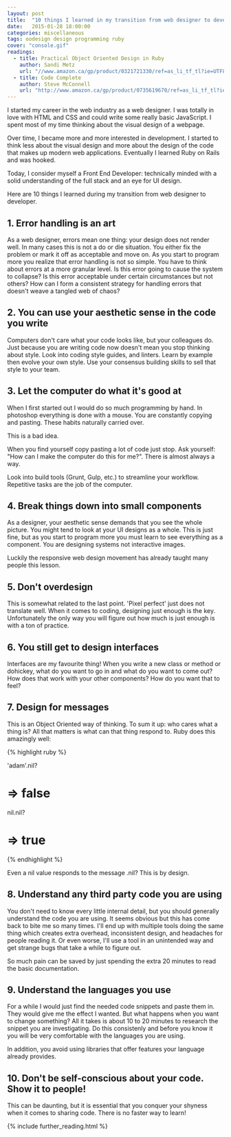 ```yaml
---
layout: post
title:  "10 things I learned in my transition from web designer to developer"
date:   2015-01-28 18:00:00
categories: miscellaneous
tags: oodesign design programming ruby
cover: "console.gif"
readings:
  - title: Practical Object Oriented Design in Ruby
    author: Sandi Metz
    url: "//www.amazon.ca/gp/product/0321721330/ref=as_li_tf_tl?ie=UTF8&camp=15121&creative=330641&creativeASIN=0321721330&linkCode=as2&tag=adamwase-20"
  - title: Code Complete
    author: Steve McConnell
    url: "http://www.amazon.ca/gp/product/0735619670/ref=as_li_tf_tl?ie=UTF8&camp=15121&creative=330641&creativeASIN=0735619670&linkCode=as2&tag=adamwase-20"
---
```


I started my career in the web industry as a web designer. I was totally in love with HTML and CSS and could write some really basic JavaScript. I spent most of my time thinking about the visual design of a webpage.

Over time, I became more and more interested in development. I started to think less about the visual design and more about the design of the code that makes up modern web applications. Eventually I learned Ruby on Rails and was hooked.

Today, I consider myself a Front End Developer: technically minded with a solid understanding of the full stack and an eye for UI design.

Here are 10 things I learned during my transition from web designer to developer.

## 1. Error handling is an art

As a web designer, errors mean one thing: your design does not render well. In many cases this is not a do or die situation. You either fix the problem or mark it off as acceptable and move on. As you start to program more you realize that error handling is not so simple. You have to think about errors at a more granular level. Is this error going to cause the system to collapse? Is this error acceptable under certain circumstances but not others? How can I form a consistent strategy for handling errors that doesn't weave a tangled web of chaos?

## 2. You can use your aesthetic sense in the code you write

Computers don't care what your code looks like, but your colleagues do. Just because you are writing code now doesn't mean you stop thinking about style. Look into coding style guides, and linters. Learn by example then evolve your own style. Use your consensus building skills to sell that style to your team.

## 3. Let the computer do what it's good at

When I first started out I would do so much programming by hand. In photoshop everything is done with a mouse. You are constantly copying and pasting. These habits naturally carried over.

This is a bad idea.

When you find yourself copy pasting a lot of code just stop. Ask yourself: "How can I make the computer do this for me?". There is almost always a way.

Look into build tools (Grunt, Gulp, etc.) to streamline your workflow. Repetitive tasks are the job of the computer.

## 4. Break things down into small components

As a designer, your aesthetic sense demands that you see the whole picture. You might tend to look at your UI designs as a whole. This is just fine, but as you start to program more you must learn to see everything as a component. You are designing systems not interactive images.

Luckily the responsive web design movement has already taught many people this lesson.

## 5. Don't overdesign

This is somewhat related to the last point. 'Pixel perfect' just does not translate well.
When it comes to coding, designing just enough is the key. Unfortunately the only way you will figure out how much is just enough is with a ton of practice.

## 6. You still get to design interfaces

Interfaces are my favourite thing! When you write a new class or method or dohickey, what do you want to go in and what do you want to come out? How does that work with your other components? How do you want that to feel?

## 7. Design for messages

This is an Object Oriented way of thinking. To sum it up: who cares what a thing is? All that matters is what can that thing respond to. Ruby does this amazingly well:

<div>
{% highlight ruby %}

'adam'.nil?
# => false

nil.nil?
# => true

{% endhighlight %}
</div>

Even a nil value responds to the message .nil? This is by design.

## 8. Understand any third party code you are using

You don't need to know every little internal detail, but you should generally understand the code you are using. It seems obvious but this has come back to bite me so many times. I'll end up with multiple tools doing the same thing which creates extra overhead, inconsistent design, and headaches for people reading it. Or even worse, I'll use a tool in an unintended way and get strange bugs that take a while to figure out.

So much pain can be saved by just spending the extra 20 minutes to read the basic documentation.

## 9. Understand the languages you use

For a while I would just find the needed code snippets and paste them in. They would give me the effect I wanted. But what happens when you want to change something? All it takes is about 10 to 20 minutes to research the snippet you are investigating. Do this consistenly and before you know it you will be very comfortable with the languages you are using.

In addition, you avoid using libraries that offer features your language already provides.

## 10. Don't be self-conscious about your code. Show it to people!

This can be daunting, but it is essential that you conquer your shyness when it comes to sharing code. There is no faster way to learn!

{% include further_reading.html %}


